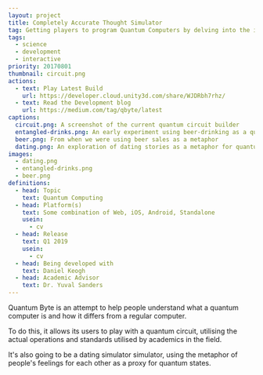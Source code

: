 ```yaml
---
layout: project
title: Completely Accurate Thought Simulator
tag: Getting players to program Quantum Computers by delving into the inner thoughts of cats.
tags:
  - science
  - development
  - interactive
priority: 20170801
thumbnail: circuit.png
actions:
  - text: Play Latest Build
    url: https://developer.cloud.unity3d.com/share/WJDRbh7rhz/
  - text: Read the Development blog
    url: https://medium.com/tag/qbyte/latest
captions:
  circuit.png: A screenshot of the current quantum circuit builder
  entangled-drinks.png: An early experiment using beer-drinking as a quantum computing metaphor
  beer.png: From when we were using beer sales as a metaphor
  dating.png: An exploration of dating stories as a metaphor for quantum circuits
images:
  - dating.png
  - entangled-drinks.png
  - beer.png
definitions:
  - head: Topic
    text: Quantum Computing
  - head: Platform(s)
    text: Some combination of Web, iOS, Android, Standalone
    usein:
      - cv
  - head: Release
    text: Q1 2019
    usein:
      - cv
  - head: Being developed with
    text: Daniel Keogh
  - head: Academic Advisor
    text: Dr. Yuval Sanders
---
```

Quantum Byte is an attempt to help people understand what a quantum computer is and how it differs from a regular computer.

To do this, it allows its users to play with a quantum circuit, utilising the actual operations and standards utilised by academics in the field.

It's also going to be a dating simulator simulator, using the metaphor of people's feelings for each other as a proxy for quantum states.
